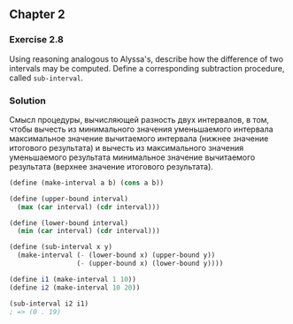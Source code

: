 ## Chapter 2

### Exercise 2.8

Using reasoning analogous to Alyssa's, describe how the difference of two intervals may be computed. Define a corresponding subtraction procedure, called `sub-interval`.

### Solution

Смысл процедуры, вычисляющей разность двух интервалов, в том, чтобы вычесть из минимального значения уменьшаемого интервала максимальное значение вычитаемого интервала (нижнее значение итогового результата) и вычесть из максимального значения уменьшаемого результата минимальное значение вычитаемого результата (верхнее значение итогового результата).

```scheme
(define (make-interval a b) (cons a b))

(define (upper-bound interval)
  (max (car interval) (cdr interval)))

(define (lower-bound interval)
  (min (car interval) (cdr interval)))

(define (sub-interval x y)
  (make-interval (- (lower-bound x) (upper-bound y))
                 (- (upper-bound x) (lower-bound y))))

(define i1 (make-interval 1 10))
(define i2 (make-interval 10 20))

(sub-interval i2 i1)
; => (0 . 19)
```

